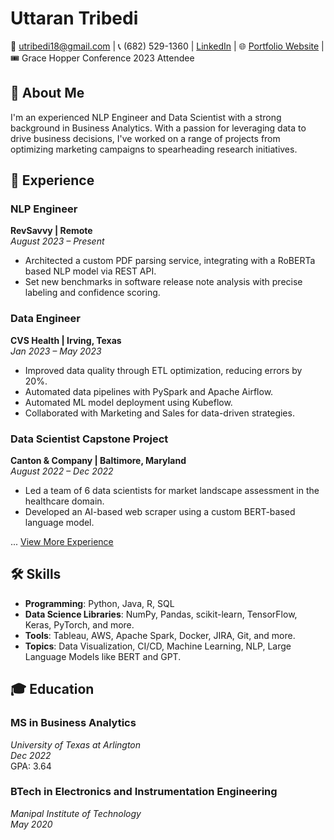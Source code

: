 # Uttaran Tribedi

📧 [utribedi18@gmail.com](mailto:utribedi18@gmail.com) | 📞 (682) 529-1360 | [LinkedIn](https://www.linkedin.com/in/uttarantribedi) | 🌐 [Portfolio Website](https://utribedi.github.io/portfolio) | 🎟️ Grace Hopper Conference 2023 Attendee

## 📌 About Me

I'm an experienced NLP Engineer and Data Scientist with a strong background in Business Analytics. With a passion for leveraging data to drive business decisions, I've worked on a range of projects from optimizing marketing campaigns to spearheading research initiatives.

## 💼 Experience

### **NLP Engineer**  
**RevSavvy | Remote**  
*August 2023 – Present*
- Architected a custom PDF parsing service, integrating with a RoBERTa based NLP model via REST API.
- Set new benchmarks in software release note analysis with precise labeling and confidence scoring.

### **Data Engineer**  
**CVS Health | Irving, Texas**  
*Jan 2023 – May 2023*
- Improved data quality through ETL optimization, reducing errors by 20%.
- Automated data pipelines with PySpark and Apache Airflow.
- Automated ML model deployment using Kubeflow.
- Collaborated with Marketing and Sales for data-driven strategies.

### **Data Scientist Capstone Project**  
**Canton & Company | Baltimore, Maryland**  
*August 2022 – Dec 2022*
- Led a team of 6 data scientists for market landscape assessment in the healthcare domain.
- Developed an AI-based web scraper using a custom BERT-based language model.

... [View More Experience](https://utribedi.github.io/portfolio/experience)

## 🛠 Skills

- **Programming**: Python, Java, R, SQL
- **Data Science Libraries**: NumPy, Pandas, scikit-learn, TensorFlow, Keras, PyTorch, and more.
- **Tools**: Tableau, AWS, Apache Spark, Docker, JIRA, Git, and more.
- **Topics**: Data Visualization, CI/CD, Machine Learning, NLP, Large Language Models like BERT and GPT.

## 🎓 Education

### **MS in Business Analytics**  
*University of Texas at Arlington*  
*Dec 2022*  
GPA: 3.64

### **BTech in Electronics and Instrumentation Engineering**  
*Manipal Institute of Technology*  
*May 2020*

